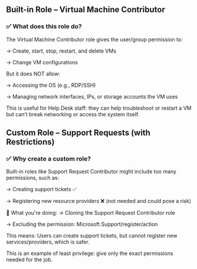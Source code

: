## Built-in Role – Virtual Machine Contributor
### ✅ What does this role do?
The Virtual Machine Contributor role gives the user/group permission to:

-> Create, start, stop, restart, and delete VMs

-> Change VM configurations

But it does NOT allow:

-> Accessing the OS (e.g., RDP/SSH)

-> Managing network interfaces, IPs, or storage accounts the VM uses

This is useful for Help Desk staff: they can help troubleshoot or restart a VM but can’t break networking or access the system itself.

## Custom Role – Support Requests (with Restrictions)
### ✅ Why create a custom role?
Built-in roles like Support Request Contributor might include too many permissions, such as:

-> Creating support tickets ✅

-> Registering new resource providers ❌ (not needed and could pose a risk)

🔧 What you're doing:
-> Cloning the Support Request Contributor role

-> Excluding the permission: Microsoft.Support/register/action

This means: Users can create support tickets, but cannot register new services/providers, which is safer.

This is an example of least privilege: give only the exact permissions needed for the job.